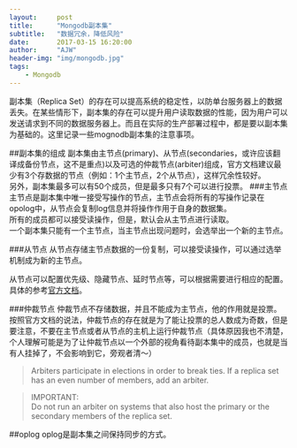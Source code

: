 ```yaml
---
layout:     post
title:      "Mongodb副本集"
subtitle:   "数据冗余，降低风险"
date:       2017-03-15 16:20:00
author:     "AJW"
header-img: "img/mongodb.jpg"
tags:
    - Mongodb
---
```


副本集（Replica Set）的存在可以提高系统的稳定性，以防单台服务器上的数据丢失。在某些情形下，副本集的存在可以提升用户读取数据的性能，因为用户可以发送请求到不同的数据服务器上。而且在实际的生产部署过程中，都是要以副本集为基础的。这里记录一些mognodb副本集的注意事项。

##副本集的组成
副本集由主节点(primary)、从节点(secondaries，或许应该翻译成备份节点，这不是重点)以及可选的仲裁节点(arbiter)组成，官方文档建议最少有3个存数据的节点（例如：1个主节点，2个从节点），这样冗余性较好。  
另外，副本集最多可以有50个成员，但是最多只有7个可以进行投票。
###主节点
主节点是副本集中唯一接受写操作的节点，主节点会将所有的写操作记录在opolog中，从节点会复制log信息并将操作作用于自身的数据集。  
所有的成员都可以接受读操作，但是，默认会从主节点进行读取。  
一个副本集只能有一个主节点，当主节点出现问题时，会选举出一个新的主节点。

###从节点
从节点存储主节点数据的一份复制，可以接受读操作，可以通过选举机制成为新的主节点。

从节点可以配置优先级、隐藏节点、延时节点等，可以根据需要进行相应的配置。具体的参考[官方文档](https://docs.mongodb.com/manual/core/replica-set-secondary/)。

###仲裁节点
仲裁节点不存储数据，并且不能成为主节点，他的作用就是投票。按照官方文档的说法，仲裁节点的存在就是为了能让投票的总人数成为奇数，但是要注意，不要在主节点或者从节点的主机上运行仲裁节点（具体原因我也不清楚，个人理解可能是为了让仲裁节点以一个外部的视角看待副本集中的成员，也就是当有人挂掉了，不会影响到它，旁观者清～）
>Arbiters participate in elections in order to break ties. If a replica set has an even number of members, add an arbiter.

>IMPORTANT:  
>Do not run an arbiter on systems that also host the primary or the secondary members of the replica set.

##oplog
oplog是副本集之间保持同步的方式。
